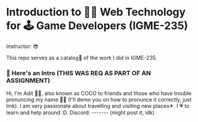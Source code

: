 # Introduction to 👩‍💻 Web Technology for 🕹 Game Developers (IGME-235) 
Instructor: 😎

This repo serves as a catalog📒 of the work I did in IGME-235.


### 📌 Here's an Intro (THIS WAS REQ AS PART OF AN ASSIGNMENT)
Hi, I'm Adit 👨‍💻, also known as COCO to friends and those who have trouble pronuncing my name 🤷‍♂️ (I'll demo you on how to pronunce it correctly, just lmk). I am very passionate about travelling and visiting new places✈. I 💗 to learn and help around :D. 
Discord: ------- (might post it, idk)
